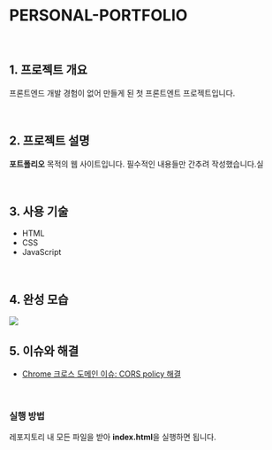 # PERSONAL-PORTFOLIO

<br>

## 1. 프로젝트 개요
프론트엔드 개발 경험이 없어 만들게 된 첫 프론트엔트 프로젝트입니다.

<br>

## 2. 프로젝트 설명
**포트폴리오** 목적의 웹 사이트입니다. 필수적인 내용들만 간추려 작성했습니다.실

<br>

## 3. 사용 기술
- HTML
- CSS
- JavaScript

<br>

## 4. 완성 모습 
<img src="https://user-images.githubusercontent.com/46162801/199144157-d72cba57-902f-4144-bc85-e6785de95eb4.gif" />

<br>

## 5. 이슈와 해결
- [Chrome 크로스 도메인 이슈: CORS policy 해결](https://velog.io/@eunsilson/Chrome-%ED%81%AC%EB%A1%9C%EC%8A%A4-%EB%8F%84%EB%A9%94%EC%9D%B8-%EC%9D%B4%EC%8A%88-CORS-policy-%ED%95%B4%EA%B2%B0)

<br>

### 실행 방법
레포지토리 내 모든 파일을 받아 **index.html**을 실행하면 됩니다.
